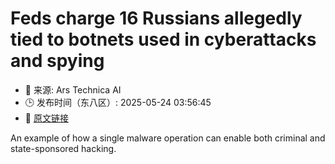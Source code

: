 # Feds charge 16 Russians allegedly tied to botnets used in cyberattacks and spying
- 📅 来源: Ars Technica AI
- 🕒 发布时间（东八区）: 2025-05-24 03:56:45
- 🔗 [原文链接](https://arstechnica.com/security/2025/05/feds-charge-16-russians-allegedly-tied-to-botnets-used-in-cyberattacks-and-spying/)

An example of how a single malware operation can enable both criminal and state-sponsored hacking.